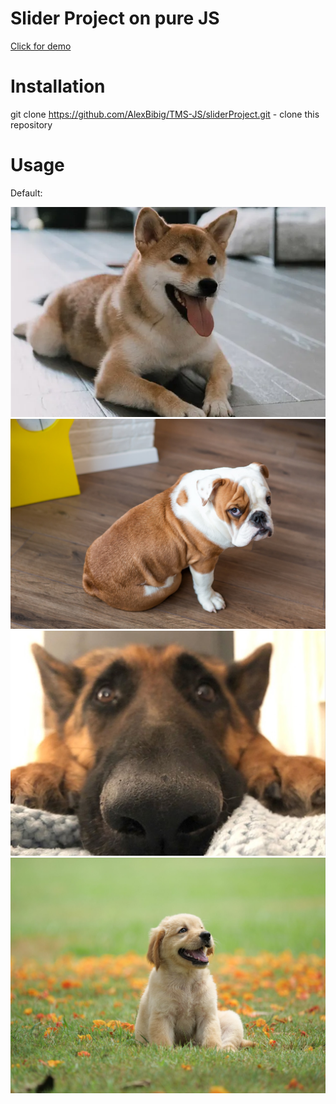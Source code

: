 # Slider Project on pure JS

[Click for demo](https://raw.githack.com/AlexBibig/TMS-JS/master/sliderProject/index.html)

# Installation

git clone https://github.com/AlexBibig/TMS-JS/sliderProject.git - clone this repository

# Usage

Default:
<div class="main_slider">
<div><img src="./img/dog1.png" alt="dog1" /></div>
<div><img src="./img/dog2.jpg" alt="dog2" /></div>
<div><img src="./img/dog3.jpg" alt="dog3" /></div>
<div><img src="./img/dog4.jpg" alt="dog4" /></div>
</div>
